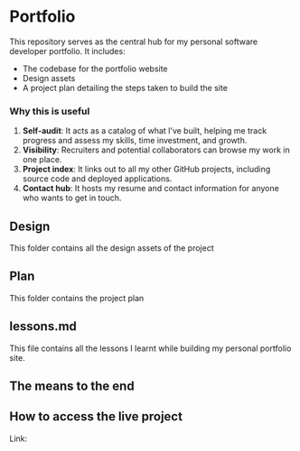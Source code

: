 # Portfolio

This repository serves as the central hub for my personal software developer portfolio. It includes:

- The codebase for the portfolio website
- Design assets
- A project plan detailing the steps taken to build the site

### Why this is useful

1. **Self-audit**: It acts as a catalog of what I’ve built, helping me track progress and assess my skills, time investment, and growth.
2. **Visibility**: Recruiters and potential collaborators can browse my work in one place.
3. **Project index**: It links out to all my other GitHub projects, including source code and deployed applications.
4. **Contact hub**: It hosts my resume and contact information for anyone who wants to get in touch.


## Design

This folder contains all the design assets of the project

## Plan

This folder contains the project plan

## lessons.md

This file contains all the lessons I learnt while building my personal portfolio site.


## The means to the end



## How to access the live project
Link: 
    